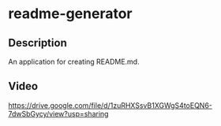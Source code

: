 # readme-generator

## Description
An application for creating README.md.

## Video
https://drive.google.com/file/d/1zuRHXSsvB1XGWgS4toEQN6-7dwSbGycy/view?usp=sharing
